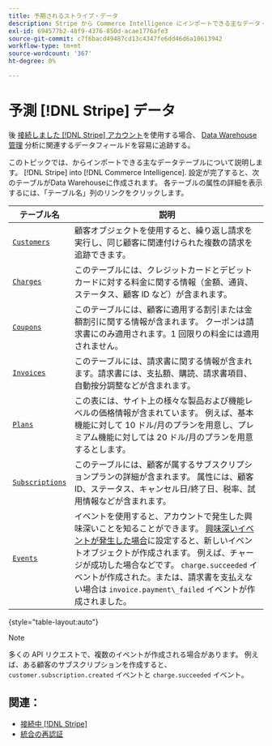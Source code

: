 ```yaml
---
title: 予期されるストライプ・データ
description: Stripe から Commerce Intelligence にインポートできる主なデータ・テーブルを参照します。
exl-id: 694577b2-48f9-4376-850d-acae1776afe3
source-git-commit: c7f6bacd49487cd13c4347fe6dd46d6a10613942
workflow-type: tm+mt
source-wordcount: '367'
ht-degree: 0%

---
```


# 予測 [!DNL Stripe] データ

後 [接続しました [!DNL Stripe] アカウント](../integrations/stripe.md)を使用する場合、 [Data Warehouse管理](../../../data-analyst/data-warehouse-mgr/tour-dwm.md) 分析に関連するデータフィールドを容易に追跡する。

このトピックでは、からインポートできる主なデータテーブルについて説明します。 [!DNL Stripe] into [!DNL Commerce Intelligence]. 設定が完了すると、次のテーブルがData Warehouseに作成されます。 各テーブルの属性の詳細を表示するには、「テーブル名」列のリンクをクリックします。

| **テーブル名** | **説明** |
|-----|-----|
| [`Customers`](https://stripe.com/docs/sources/customers) | 顧客オブジェクトを使用すると、繰り返し請求を実行し、同じ顧客に関連付けられた複数の請求を追跡できます。 |
| [`Charges`](https://stripe.com/docs/payments/payment-intents/migration/charges) | このテーブルには、クレジットカードとデビットカードに対する料金に関する情報（金額、通貨、ステータス、顧客 ID など）が含まれます。 |
| [`Coupons`](https://stripe.com/docs/api/coupons/object) | このテーブルには、顧客に適用する割引または金額割引に関する情報が含まれます。 クーポンは請求書にのみ適用されます。1 回限りの料金には適用されません。 |
| [`Invoices`](https://stripe.com/docs/billing/migration/invoice-states) | このテーブルには、請求書に関する情報が含まれます。請求書には、支払額、購読、請求書項目、自動按分調整などが含まれます。 |
| [`Plans`](https://stripe.com/docs/api/plans/object) | この表には、サイト上の様々な製品および機能レベルの価格情報が含まれています。 例えば、基本機能に対して 10 ドル/月のプランを用意し、プレミアム機能に対しては 20 ドル/月のプランを用意するとします。 |
| [`Subscriptions`](https://stripe.com/docs/api/subscriptions/object) | このテーブルには、顧客が属するサブスクリプションプランの詳細が含まれます。 属性には、顧客 ID、ステータス、キャンセル日/終了日、税率、試用情報などが含まれます。 |
| [`Events`](https://stripe.com/docs/development/dashboard/events) | イベントを使用すると、アカウントで発生した興味深いことを知ることができます。 [興味深いイベントが発生した場合](https://stripe.com/docs/api/events/types)に設定すると、新しいイベントオブジェクトが作成されます。 例えば、チャージが成功した場合などです。 `charge.succeeded` イベントが作成された。または、請求書を支払えない場合は `invoice.payment\_failed` イベントが作成されました。 |

{style="table-layout:auto"}

>[!NOTE]
>
>多くの API リクエストで、複数のイベントが作成される場合があります。 例えば、ある顧客のサブスクリプションを作成すると、 `customer.subscription.created` イベントと  `charge.succeeded` イベント。

## 関連：

* [接続中 [!DNL Stripe]](../integrations/stripe.md)
* [統合の再認証](https://experienceleague.adobe.com/docs/commerce-knowledge-base/kb/how-to/mbi-reauthenticating-integrations.html)

